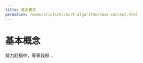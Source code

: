 ```yaml
---
title: 基本概念
permalink: /manuscripts/ds/sort-algorithm/base-concept.html
---
```


# 基本概念

努力赶稿中，等等我呀...
